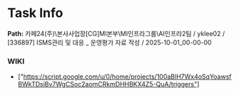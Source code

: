 # Task Info

**Path:** 카페24(주)\본사사업장\[CG]MI본부\MI인프라그룹\AI인프라2팀 / yklee02 / [336897] ISMS관리 및 대응 _ 운영평가 자료 작성 / 2025-10-01_00-00-00

### WIKI
- ["https://script.google.com/u/0/home/projects/100aBlH7Wx4oSqYoawsfBWkTDsjBv7WgCSoc2aomCRkmDHHBKX4Z5-QuA/triggers"]


